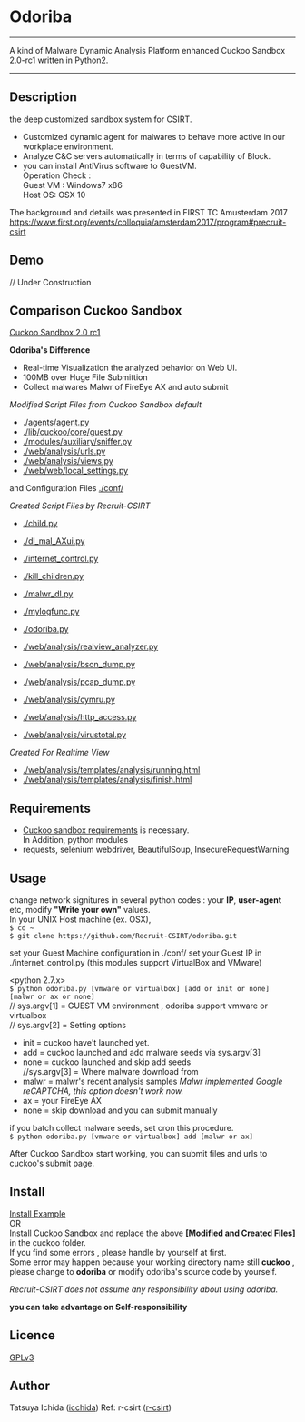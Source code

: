 Odoriba 
====
<hr />
A kind of Malware Dynamic Analysis Platform enhanced Cuckoo Sandbox 2.0-rc1 written in Python2.
<hr />

## Description  
the deep customized sandbox system for CSIRT.   
* Customized dynamic agent for malwares to behave more active in our workplace environment.  
* Analyze C&C servers automatically in terms of capability of Block.   
* you can install AntiVirus software to GuestVM.  
Operation Check :   
	Guest VM : Windows7 x86  
	Host OS: OSX 10  
  
The background and details was presented in FIRST TC Amusterdam 2017   
https://www.first.org/events/colloquia/amsterdam2017/program#precruit-csirt  

## Demo
// Under Construction  

## Comparison Cuckoo Sandbox  
[Cuckoo Sandbox 2.0 rc1](https://cuckoosandbox.org/2016-01-21-cuckoo-sandbox-20-rc1.html) 

**Odoriba's Difference** 
* Real-­time Visualization the analyzed behavior on Web UI.  
* 100MB over Huge File Submittion  
* Collect malwares Malwr of FireEye AX and auto submit  

*Modified Script Files from Cuckoo Sandbox default*  
* [./agents/agent.py](https://github.com/Recruit-CSIRT/odoriba/blob/master/agent/http/agent.pyw)    
* [./lib/cuckoo/core/guest.py](https://github.com/Recruit-CSIRT/odoriba/blob/master/lib/cuckoo/core/guest.py)   
* [./modules/auxiliary/sniffer.py](https://github.com/Recruit-CSIRT/odoriba/blob/master/modules/auxiliary/sniffer.py)   
* [./web/analysis/urls.py](https://github.com/Recruit-CSIRT/odoriba/blob/master/web/analysis/urls.py)   
* [./web/analysis/views.py](https://github.com/Recruit-CSIRT/odoriba/blob/master/web/analysis/views.py)   
* [./web/web/local_settings.py](https://github.com/Recruit-CSIRT/odoriba/blob/master/web/web/local_settings.py)   

and Configuration Files [./conf/](https://github.com/Recruit-CSIRT/odoriba/blob/master/conf)   


*Created Script Files by Recruit-CSIRT*  
* [./child.py](https://github.com/Recruit-CSIRT/odoriba/blob/master/child.py)  
* [./dl_mal_AXui.py](https://github.com/Recruit-CSIRT/odoriba/blob/master/dl_mal_AXui.py)    
* [./internet_control.py](https://github.com/Recruit-CSIRT/odoriba/blob/master/internet_control.py)    
* [./kill_children.py](https://github.com/Recruit-CSIRT/odoriba/blob/master/kill_children.py)  
* [./malwr_dl.py](https://github.com/Recruit-CSIRT/odoriba/blob/master/malwr_dl.py)  
* [./mylogfunc.py](https://github.com/Recruit-CSIRT/odoriba/blob/master/mylogfunc.py)  
* [./odoriba.py](https://github.com/Recruit-CSIRT/odoriba/blob/master/odoriba.py) 

* [./web/analysis/realview_analyzer.py](https://github.com/Recruit-CSIRT/odoriba/blob/master/web/analysis/realview_analyzer.py)      
* [./web/analysis/bson_dump.py](https://github.com/Recruit-CSIRT/odoriba/blob/master/web/analysis/bson_dump.py)    
* [./web/analysis/pcap_dump.py](https://github.com/Recruit-CSIRT/odoriba/blob/master/web/analysis/pcap_dump.py)    
* [./web/analysis/cymru.py](https://github.com/Recruit-CSIRT/odoriba/blob/master/web/analysis/cymru.py)     
* [./web/analysis/http_access.py](https://github.com/Recruit-CSIRT/odoriba/blob/master/web/analysis/http_access.py)       
* [./web/analysis/virustotal.py](https://github.com/Recruit-CSIRT/odoriba/blob/master/web/analysis/virustotal.py)  
 

*Created For Realtime View*  
* [./web/analysis/templates/analysis/running.html](https://github.com/Recruit-CSIRT/odoriba/blob/master/web/templates/analysis/running.html)  
* [./web/analysis/templates/analysis/finish.html](https://github.com/Recruit-CSIRT/odoriba/blob/master/web/templates/analysis/finish.html)  

## Requirements
* [Cuckoo sandbox requirements](http://docs.cuckoosandbox.org/en/latest/introduction/sandboxing/) is necessary.  
In Addition, python modules  
* requests, selenium webdriver, BeautifulSoup, InsecureRequestWarning  

## Usage
change network signitures in several python codes : your **IP**, **user-agent** etc, modify **"Write your own"** values.    
In your UNIX Host machine (ex. OSX),   
`$ cd ~`  
`$ git clone https://github.com/Recruit-CSIRT/odoriba.git`  

set your Guest Machine configuration in ./conf/
set your Guest IP in ./internet_control.py (this modules support VirtualBox and VMware)

<python 2.7.x>   
`$ python odoriba.py [vmware or virtualbox] [add or init or none] [malwr or ax or none]`  
// sys.argv[1] = GUEST VM environment , odoriba support vmware or virtualbox  
// sys.argv[2] = Setting options  
- init = cuckoo have't launched yet.  
- add = cuckoo launched and add malware seeds via sys.argv[3]  
- none = cuckoo launched and skip add seeds   
//sys.argv[3] = Where malware download from   
- malwr = malwr's recent analysis samples *Malwr implemented Google reCAPTCHA, this option doesn't work now.*
- ax = your FireEye AX   
- none = skip download and you can submit manually   

if you batch collect malware seeds, set cron this procedure.  
 `$ python odoriba.py [vmware or virtualbox] add [malwr or ax]`  

After Cuckoo Sandbox start working, you can submit files and urls to cuckoo's submit page.   

## Install
[Install Example](https://github.com/Recruit-CSIRT/odoriba/blob/master/Cuckoo_Odoriba_Install.txt)      
  OR   
Install Cuckoo Sandbox and replace the above **[Modified and Created Files]**  in the cuckoo folder.  
If you find some errors , please handle by yourself at first.  
Some error may happen because your working directory name still **cuckoo** ,   
please change to **odoriba** or modify odoriba's source code by yourself.  


*Recruit-CSIRT does not assume any responsibility about using odoriba.*    

**you can take advantage on Self-responsibility**

## Licence
[GPLv3](https://github.com/Recruit-CSIRT/odoriba/blob/master/docs/LICENSE)  

## Author
Tatsuya Ichida  ([icchida](https://github.com/icchida)) 
Ref: r-csirt  ([r-csirt](https://github.com/r-csirt)) 

